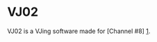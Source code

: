 VJ02
====

VJ02 is a VJing software made for [Channel #8] [1].

[1]: https://www.super-deluxe.com/room/3715/
